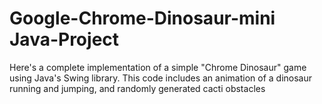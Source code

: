 # Google-Chrome-Dinosaur-mini Java-Project

Here's a complete implementation of a simple "Chrome Dinosaur" game using Java's Swing library. This code includes an animation of a dinosaur running and jumping, and randomly generated cacti obstacles


  
